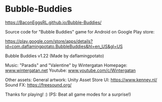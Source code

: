 # Bubble-Buddies
https://BaconEggsRL.github.io/Bubble-Buddies/

Source code for "Bubble Buddies" game for Android on Google Play store:

https://play.google.com/store/apps/details?id=com.daflamingpotato.BubbleBuddies&hl=en_US&gl=US

Bubble Buddies v1.22
(Made by daflamingpotato)

Music:
"Paradis" and "Valentine" by Wintergatan
Homepage: www.wintergatan.net
Youtube: www.youtube.com/c/Wintergatan

Other assets:
General artwork: Unity Asset Store
UI: https://www.kenney.nl/
Sound FX: https://freesound.org/

Thanks for playing! :)
(PS: Beat all game modes for a surprise!)
